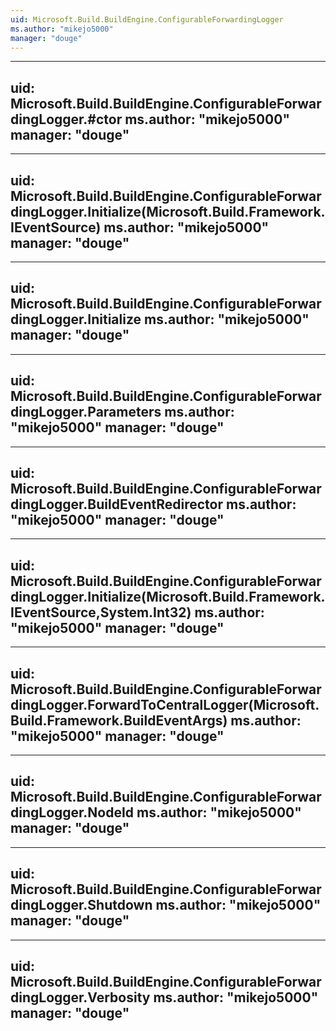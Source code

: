 ```yaml
---
uid: Microsoft.Build.BuildEngine.ConfigurableForwardingLogger
ms.author: "mikejo5000"
manager: "douge"
---
```


---
uid: Microsoft.Build.BuildEngine.ConfigurableForwardingLogger.#ctor
ms.author: "mikejo5000"
manager: "douge"
---

---
uid: Microsoft.Build.BuildEngine.ConfigurableForwardingLogger.Initialize(Microsoft.Build.Framework.IEventSource)
ms.author: "mikejo5000"
manager: "douge"
---

---
uid: Microsoft.Build.BuildEngine.ConfigurableForwardingLogger.Initialize
ms.author: "mikejo5000"
manager: "douge"
---

---
uid: Microsoft.Build.BuildEngine.ConfigurableForwardingLogger.Parameters
ms.author: "mikejo5000"
manager: "douge"
---

---
uid: Microsoft.Build.BuildEngine.ConfigurableForwardingLogger.BuildEventRedirector
ms.author: "mikejo5000"
manager: "douge"
---

---
uid: Microsoft.Build.BuildEngine.ConfigurableForwardingLogger.Initialize(Microsoft.Build.Framework.IEventSource,System.Int32)
ms.author: "mikejo5000"
manager: "douge"
---

---
uid: Microsoft.Build.BuildEngine.ConfigurableForwardingLogger.ForwardToCentralLogger(Microsoft.Build.Framework.BuildEventArgs)
ms.author: "mikejo5000"
manager: "douge"
---

---
uid: Microsoft.Build.BuildEngine.ConfigurableForwardingLogger.NodeId
ms.author: "mikejo5000"
manager: "douge"
---

---
uid: Microsoft.Build.BuildEngine.ConfigurableForwardingLogger.Shutdown
ms.author: "mikejo5000"
manager: "douge"
---

---
uid: Microsoft.Build.BuildEngine.ConfigurableForwardingLogger.Verbosity
ms.author: "mikejo5000"
manager: "douge"
---
